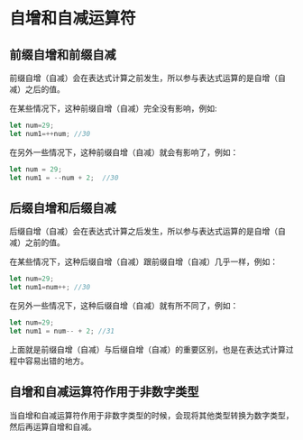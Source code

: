 # 自增和自减运算符

## 前缀自增和前缀自减

前缀自增（自减）会在表达式计算之前发生，所以参与表达式运算的是自增（自减）之后的值。

在某些情况下，这种前缀自增（自减）完全没有影响，例如:

``` Javascript
let num=29;
let num1=++num; //30
```
在另外一些情况下，这种前缀自增（自减）就会有影响了，例如：

``` Javascript
let num = 29;
let num1 = --num + 2;  //30
```

## 后缀自增和后缀自减

后缀自增（自减）会在表达式计算之后发生，所以参与表达式运算的是自增（自减）之前的值。

在某些情况下，这种后缀自增（自减）跟前缀自增（自减）几乎一样，例如：

``` Javascript
let num=29;
let num1=num++; //30
```

在另外一些情况下，这种后缀自增（自减）就有所不同了，例如：

``` Javascript
let num=29;
let num1 = num-- + 2; //31
```

上面就是前缀自增（自减）与后缀自增（自减）的重要区别，也是在表达式计算过程中容易出错的地方。

## 自增和自减运算符作用于非数字类型

当自增和自减运算符作用于非数字类型的时候，会现将其他类型转换为数字类型，然后再运算自增和自减。

